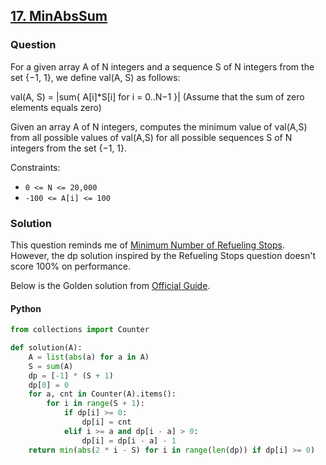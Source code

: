 ## **[17. MinAbsSum](https://app.codility.com/programmers/lessons/17-dynamic_programming/min_abs_sum/)**

### Question
For a given array A of N integers and a sequence S of N integers from the set {−1, 1}, we define val(A, S) as follows:

val(A, S) = |sum{ A[i]*S[i] for i = 0..N−1 }|
(Assume that the sum of zero elements equals zero)

Given an array A of N integers, 
computes the minimum value of val(A,S) from all possible values of val(A,S) for all possible sequences S of N integers from the set {−1, 1}.

Constraints:
- `0 <= N <= 20,000`
- `-100 <= A[i] <= 100`

### Solution

This question reminds me of [Minimum Number of Refueling Stops](https://leetcode.com/problems/minimum-number-of-refueling-stops/). 
However, the dp solution inspired by the Refueling Stops question doesn't score 100% on performance. 

Below is the Golden solution from [Official Guide](https://codility.com/media/train/solution-min-abs-sum.pdf). 

#### Python
```python
from collections import Counter

def solution(A):
    A = list(abs(a) for a in A)
    S = sum(A)
    dp = [-1] * (S + 1)
    dp[0] = 0
    for a, cnt in Counter(A).items():
        for i in range(S + 1):
            if dp[i] >= 0:
                dp[i] = cnt
            elif i >= a and dp[i - a] > 0:
                dp[i] = dp[i - a] - 1
    return min(abs(2 * i - S) for i in range(len(dp)) if dp[i] >= 0)
```
